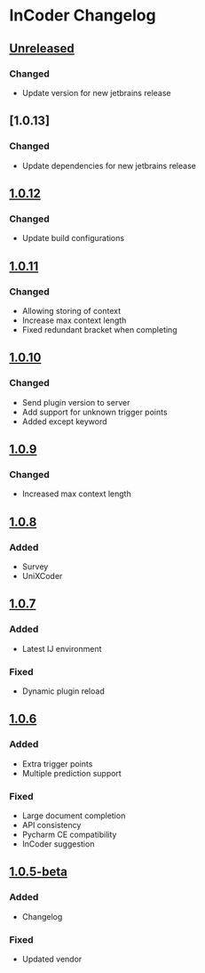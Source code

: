 <!-- Keep a Changelog guide -> https://keepachangelog.com -->

# InCoder Changelog

## [Unreleased]

### Changed
- Update version for new jetbrains release

## [1.0.13]

### Changed
- Update dependencies for new jetbrains release

## [1.0.12]

### Changed
- Update build configurations

## [1.0.11]

### Changed
- Allowing storing of context
- Increase max context length
- Fixed redundant bracket when completing

## [1.0.10]

### Changed
- Send plugin version to server
- Add support for unknown trigger points
- Added except keyword

## [1.0.9]

### Changed
- Increased max context length

## [1.0.8]

### Added
- Survey
- UniXCoder

## [1.0.7]

### Added
- Latest IJ environment

### Fixed
- Dynamic plugin reload

## [1.0.6]

### Added
- Extra trigger points
- Multiple prediction support

### Fixed
- Large document completion
- API consistency
- Pycharm CE compatibility
- InCoder suggestion

## [1.0.5-beta]

### Added
- Changelog

### Fixed
- Updated vendor

[Unreleased]: https://github.com/code4me-me/code4me/compare/vvalueof(GradlePropertyValueSource)...HEAD

[1.0.12]: https://github.com/code4me-me/code4me/compare/v1.0.11...v1.0.12

[1.0.11]: https://github.com/code4me-me/code4me/compare/v1.0.10...v1.0.11

[1.0.10]: https://github.com/code4me-me/code4me/compare/v1.0.9...v1.0.10

[1.0.9]: https://github.com/code4me-me/code4me/compare/v1.0.8...v1.0.9

[1.0.8]: https://github.com/code4me-me/code4me/compare/v1.0.7...v1.0.8

[1.0.7]: https://github.com/code4me-me/code4me/compare/v1.0.6...v1.0.7

[1.0.6]: https://github.com/code4me-me/code4me/compare/v1.0.5-beta...v1.0.6

[1.0.5-beta]: https://github.com/code4me-me/code4me/commits/v1.0.5-beta

[valueof(GradlePropertyValueSource)]: https://github.com/code4me-me/code4me/compare/v1.0.12...vvalueof(GradlePropertyValueSource)
